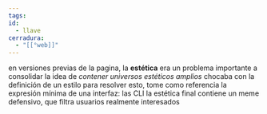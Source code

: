 ```yaml
---
tags:
id:
  - llave
cerradura:
  - "[[°web]]"
---
```

en versiones previas de la pagina, la **estética** era un problema importante a consolidar
la idea de *contener universos estéticos amplios* chocaba con la definición de un estilo
para resolver esto, tome como referencia la expresión mínima de una interfaz: las CLI
la estética final contiene un meme defensivo, que filtra usuarios realmente interesados